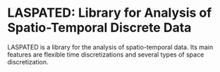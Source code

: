 # LASPATED: Library for Analysis of Spatio-Temporal Discrete Data

LASPATED is a library for the analysis of spatio-temporal data. Its main features are flexible time discretizations and several types of space discretization. 
